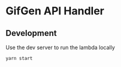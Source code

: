 # GifGen API Handler

## Development

Use the dev server to run the lambda locally

```bash
yarn start
```